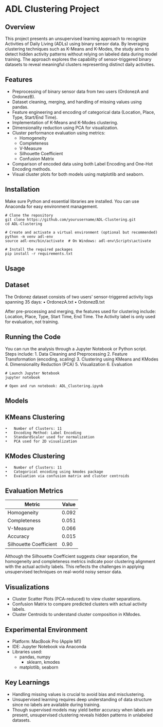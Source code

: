 # ADL Clustering Project

## Overview

This project presents an unsupervised learning approach to recognize Activities of Daily Living (ADLs) using binary sensor data. By leveraging clustering techniques such as K-Means and K-Modes, the study aims to detect hidden activity patterns without relying on labeled data during model training. The approach explores the capability of sensor-triggered binary datasets to reveal meaningful clusters representing distinct daily activities.

## Features

- Preprocessing of binary sensor data from two users (OrdonezA and OrdonezB).
- Dataset cleaning, merging, and handling of missing values using pandas.
- Feature engineering and encoding of categorical data (Location, Place, Type, Start/End Time).
- Implementation of K-Means and K-Modes clustering.
- Dimensionality reduction using PCA for visualization.
- Cluster performance evaluation using metrics:
  - Homogeneity
  - Completeness
  - V-Measure
  - Silhouette Coefficient
  - Confusion Matrix
- Comparison of encoded data using both Label Encoding and One-Hot Encoding methods.
- Visual cluster plots for both models using matplotlib and seaborn.

## Installation

Make sure Python and essential libraries are installed. You can use Anaconda for easy environment management.

````
# Clone the repository
git clone https://github.com/yourusername/ADL-Clustering.git
cd ADL-Clustering

# Create and activate a virtual environment (optional but recommended)
python -m venv adl-env
source adl-env/bin/activate  # On Windows: adl-env\Scripts\activate

# Install the required packages
pip install -r requirements.txt

````

## Usage

## Dataset

The Ordonez dataset consists of two users’ sensor-triggered activity logs spanning 35 days:
	•	OrdonezA.txt
	•	OrdonezB.txt

After pre-processing and merging, the features used for clustering include:
Location, Place, Type, Start Time, End Time.
The Activity label is only used for evaluation, not training.

## Running the Code

You can run the analysis through a Jupyter Notebook or Python script. Steps include:
	1.	Data Cleaning and Preprocessing
	2.	Feature Transformation (encoding, scaling)
	3.	Clustering using KMeans and KModes
	4.	Dimensionality Reduction (PCA)
	5.	Visualization
	6.	Evaluation

```
# Launch Jupyter Notebook
jupyter notebook

# Open and run notebook: ADL_Clustering.ipynb

```
## Models

## KMeans Clustering
	•	Number of Clusters: 11
	•	Encoding Method: Label Encoding
	•	StandardScaler used for normalization
	•	PCA used for 2D visualization

## KModes Clustering
	•	Number of Clusters: 11
	•	Categorical encoding using kmodes package
	•	Evaluation via confusion matrix and cluster centroids

## Evaluation Metrics

| Metric                | Value  |
|-----------------------|--------|
| Homogeneity           | 0.092  |
| Completeness          | 0.051  |
| V-Measure             | 0.066  |
| Accuracy              | 0.015  |
| Silhouette Coefficient| 0.90   |

Although the Silhouette Coefficient suggests clear separation, the homogeneity and completeness metrics indicate poor clustering alignment with the actual activity labels. This reflects the challenges in applying unsupervised techniques on real-world noisy sensor data.

## Visualizations
- Cluster Scatter Plots (PCA-reduced) to view cluster separations.
- Confusion Matrix to compare predicted clusters with actual activity labels.
- Cluster Centroids to understand cluster composition in KModes.

## Experimental Environment
- Platform: MacBook Pro (Apple M1)
- IDE: Jupyter Notebook via Anaconda
- Libraries used:
  - pandas, numpy
	- sklearn, kmodes
  - matplotlib, seaborn

## Key Learnings
- Handling missing values is crucial to avoid bias and misclustering.
- Unsupervised learning requires deep understanding of data structure since no labels are available during training.
- Though supervised models may yield better accuracy when labels are present, unsupervised clustering reveals hidden patterns in unlabeled datasets.

